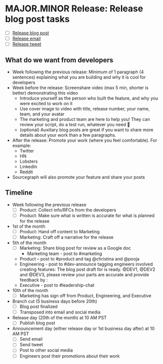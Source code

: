 <!--
This template is used for tracking blog post activities for our monthly major/minor release of Sourcegraph.
-->

# MAJOR.MINOR Release: Release blog post tasks

- [ ] [Release blog post](#)
- [ ] [Release email](#)
- [ ] [Release tweet](#)

## What do we want from developers

- Week following the previous release: Minimum of 1 paragraph (4 sentences) explaining what you are building and why it is cool for developers
- Week before the release: Screenshare video (max 5 min, shorter is better) demonstrating this video
  - Introduce yourself as the person who built the feature, and why you were excited to work on it
  - Use cover image to video with title, release number, your name, team, and your avatar
  - The marketing and product team are here to help you! They can review your script, do a test run, whatever you need 🤩
  - (optional) Auxiliary blog posts are great if you want to share more details about your work than a few paragraphs.
- After the release: Promote your work (where you feel comfortable). For example:
  - Twitter
  - HN
  - Lobsters
  - LinkedIn
  - Reddit
- Sourcegraph will also promote your feature and share your posts

## Timeline

- Week following the previous release
  - [ ] Product: Collect info/RFCs from the developers
  - [ ] Product: Make sure what is written is accurate for what is planned for the release
- 1st of the month
  - [ ] Product: Hand off content to Marketing
  - [ ] Marketing: Craft off a narrative for the release
- 5th of the month
  - [ ] Marketing: Share blog post for review as a Google doc
    - Marketing team - post to #marketing
  - Product – post to #product and tag @christina and @pooja
  - Engineering - post to #dev-announce tagging engineers involved creating features: The blog post draft for <VERSION> is ready. @DEV1, @DEV2 and @DEV3, please review your parts are accurate and provide feedback by <DATE>: <link>
  - Executive - post to #leadership-chat 
- 10th of the month
  - [ ] Marketing has sign off from Product, Engineering, and Executive
- Branch cut (5 business days before 20th)
  - [ ] Blog post finalized
  - [ ] Transposed into email and social media
- Release day (20th of the month) at 10 AM PST
  - [ ] Publish blog post
- Announcement day (either release day or 1st business day after) at 10 AM PST
  - [ ] Send email
  - [ ] Send tweet
  - [ ] Post to other social media
  - [ ] Engineers post their promotions about their work
